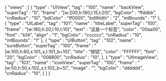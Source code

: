 {
    "views" : [
        {
            "type" : "UIView",
            "tag" : "100",
            "name" : "backView",
            "superTag" : "0",
            "frame" : "[w:200,h:160,l:15,t:20]",
            "bgColor" : "ffddbb",
            "cnRadius" : "10",
            "bdColor" : "ff0000",
            "bdWidth" : "2",
            "mtBounds" : "1"
        },
        {
            "type" : "UILabel",
            "tag" : "101",
            "name" : "titleLabel",
            "superTag" : "100",
            "frame" : "[w:180,h:20,l:10,t:10]",
            "text" : "这是一个标签",
            "color" : "00aa00",
            "font" : "b14",
            "align" : "1",
            "bgColor" : "cccccc",
            "cnRadius" : "10",
            "mtBounds" : "1"
        },
        {
            "type" : "UIButton",
            "tag" : "102",
            "name" : "sureButton",
            "superTag" : "100",
            "frame" : "[w:100,h:60,x:101_x,t:101_b+10]",
            "title" : "按钮",
            "color" : "FFFFFF",
            "font" : "20",
            "bgColor" : "008800",
            "cnRadius" : "10",
        },
        {
            "type" : "UIImageView",
            "tag" : "103",
            "name" : "iconView",
            "superTag" : "100",
            "frame" : "[w:50,h:50,x:102_x,t:102_b+5]",
            "image" : "",
            "bgColor" : "dddddd",
            "cnRadius" : "10",
        }
    ]
}
